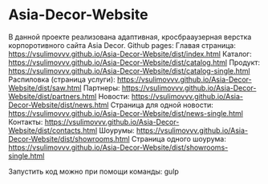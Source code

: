 # Asia-Decor-Website
В данной проекте реализована адаптивная, кросбрааузерная верстка корпоротивного сайта Asia Decor.
Github pages:
    Главая страница: https://vsulimovvv.github.io/Asia-Decor-Website/dist/index.html
    Каталог: https://vsulimovvv.github.io/Asia-Decor-Website/dist/catalog.html
Продукт: https://vsulimovvv.github.io/Asia-Decor-Website/dist/catalog-single.html
Распиловка (страница услуги): https://vsulimovvv.github.io/Asia-Decor-Website/dist/saw.html
Партнеры: https://vsulimovvv.github.io/Asia-Decor-Website/dist/partners.html
Новости: https://vsulimovvv.github.io/Asia-Decor-Website/dist/news.html
Страница для одной новости: https://vsulimovvv.github.io/Asia-Decor-Website/dist/news-single.html
Контакты: https://vsulimovvv.github.io/Asia-Decor-Website/dist/contacts.html
Шоурумы: https://vsulimovvv.github.io/Asia-Decor-Website/dist/showrooms.html
Страница одного шоурума: https://vsulimovvv.github.io/Asia-Decor-Website/dist/showrooms-single.html

Запустить код можно при помощи команды: gulp
